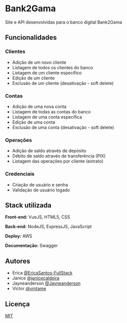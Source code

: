 # Bank2Gama

Site e API desenvolvidas para o banco digital Bank2Gama

## Funcionalidades

### Clientes

- Adição de um novo cliente
- Listagem de todos os clientes do banco
- Listagem de um cliente específico
- Edição de um cliente
- Exclusão de um cliente (desativação - soft delete)

### Contas

- Adição de uma nova conta
- Listagem de todas as contas do banco
- Listagem de uma conta específica
- Edição de uma conta
- Exclusão de uma conta (desativação - soft delete)

### Operações

- Adição de saldo através de depósito
- Débito de saldo através de transferência (PIX)
- Listagem das operações por cliente (extrato)

### Credenciais

- Criação de usuário e senha
- Validação de usuário logado

## Stack utilizada

**Front-end:** VueJS, HTML5, CSS

**Back-end:** NodeJS, ExpressJS, JavaScript

**Deploy:** AWS

**Documentação:** Swagger

## Autores

- Erica [@EricaSantos-FullStack](https://github.com/EricaSantos-FullStack)
- Janice [@janicecaldeira](https://github.com/janicecaldeira)
- Jayneanderson [@Jayneanderson](https://github.com/Jayneanderson)
- Victor [@vmtame](https://github.com/vmtame)

## Licença

[MIT](https://choosealicense.com/licenses/mit/)
